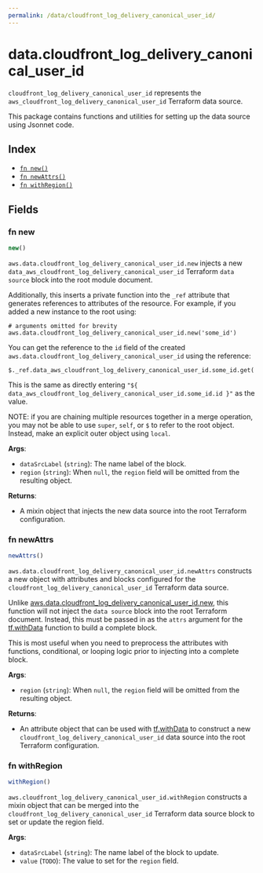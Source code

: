 ```yaml
---
permalink: /data/cloudfront_log_delivery_canonical_user_id/
---
```


# data.cloudfront_log_delivery_canonical_user_id

`cloudfront_log_delivery_canonical_user_id` represents the `aws_cloudfront_log_delivery_canonical_user_id` Terraform data source.



This package contains functions and utilities for setting up the data source using Jsonnet code.


## Index

* [`fn new()`](#fn-new)
* [`fn newAttrs()`](#fn-newattrs)
* [`fn withRegion()`](#fn-withregion)

## Fields

### fn new

```ts
new()
```


`aws.data.cloudfront_log_delivery_canonical_user_id.new` injects a new `data_aws_cloudfront_log_delivery_canonical_user_id` Terraform `data source`
block into the root module document.

Additionally, this inserts a private function into the `_ref` attribute that generates references to attributes of the
resource. For example, if you added a new instance to the root using:

    # arguments omitted for brevity
    aws.data.cloudfront_log_delivery_canonical_user_id.new('some_id')

You can get the reference to the `id` field of the created `aws.data.cloudfront_log_delivery_canonical_user_id` using the reference:

    $._ref.data_aws_cloudfront_log_delivery_canonical_user_id.some_id.get('id')

This is the same as directly entering `"${ data_aws_cloudfront_log_delivery_canonical_user_id.some_id.id }"` as the value.

NOTE: if you are chaining multiple resources together in a merge operation, you may not be able to use `super`, `self`,
or `$` to refer to the root object. Instead, make an explicit outer object using `local`.

**Args**:
  - `dataSrcLabel` (`string`): The name label of the block.
  - `region` (`string`):  When `null`, the `region` field will be omitted from the resulting object.

**Returns**:
- A mixin object that injects the new data source into the root Terraform configuration.


### fn newAttrs

```ts
newAttrs()
```


`aws.data.cloudfront_log_delivery_canonical_user_id.newAttrs` constructs a new object with attributes and blocks configured for the `cloudfront_log_delivery_canonical_user_id`
Terraform data source.

Unlike [aws.data.cloudfront_log_delivery_canonical_user_id.new](#fn-cloudfrontlogdeliverycanonicaluseridnew), this function will not inject the `data source`
block into the root Terraform document. Instead, this must be passed in as the `attrs` argument for the
[tf.withData](https://github.com/tf-libsonnet/core/tree/main/docs#fn-withdata) function to build a complete block.

This is most useful when you need to preprocess the attributes with functions, conditional, or looping logic prior to
injecting into a complete block.

**Args**:
  - `region` (`string`):  When `null`, the `region` field will be omitted from the resulting object.

**Returns**:
  - An attribute object that can be used with [tf.withData](https://github.com/tf-libsonnet/core/tree/main/docs#fn-withdata) to construct a new `cloudfront_log_delivery_canonical_user_id` data source into the root Terraform configuration.


### fn withRegion

```ts
withRegion()
```

`aws.cloudfront_log_delivery_canonical_user_id.withRegion` constructs a mixin object that can be merged into the `cloudfront_log_delivery_canonical_user_id`
Terraform data source block to set or update the region field.



**Args**:
  - `dataSrcLabel` (`string`): The name label of the block to update.
  - `value` (`TODO`): The value to set for the `region` field.
